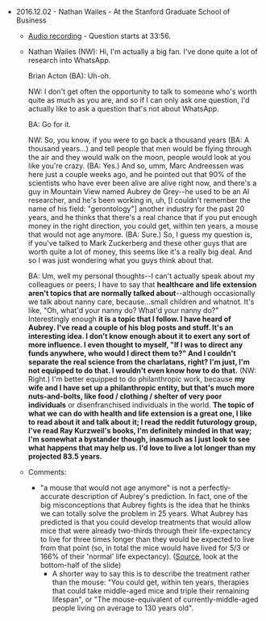 

- 2016.12.02 - Nathan Wailes - At the Stanford Graduate School of Business
  - [Audio recording](https://goo.gl/DDkzTx) - Question starts at 33:56.
  - Nathan Wailes (NW): Hi, I'm actually a big fan. I've done quite a lot of research into WhatsApp.
    
    Brian Acton (BA): Uh-oh.
    
    NW: I don't get often the opportunity to talk to someone who's worth quite as much as you are, and so if I can only ask one question, I'd actually like to ask a question that's not about WhatsApp.
    
    BA: Go for it.
    
    NW: So, you know, if you were to go back a thousand years (BA: A thousand years...) and tell people that men would be flying through the air and they would walk on the moon, people would look at you like you're crazy. (BA: Yes.) And so, umm, Marc Andreessen was here just a couple weeks ago, and he pointed out that 90% of the scientists who have ever been alive are alive right now, and there's a guy in Mountain View named Aubrey de Grey--he used to be an AI researcher, and he's been working in, uh, [I couldn't remember the name of his field: "gerontology"] another industry for the past 20 years, and he thinks that there's a real chance that if you put enough money in the right direction, you could get, within ten years, a mouse that would not age anymore. (BA: Sure.) So, I guess my question is, if you've talked to Mark Zuckerberg and these other guys that are worth quite a lot of money, this seems like it's a really big deal. And so I was just wondering what you guys think about that.
    
    BA: Um, well my personal thoughts--I can't actually speak about my colleagues or peers; I have to say that **healthcare and life extension aren't topics that are normally talked about**--although occasionally we talk about nanny care, because...small children and whatnot. It's like, "Oh, what'd your nanny do? What'd your nanny do?" Interestingly enough **it is a topic that I follow. I have heard of Aubrey. I've read a couple of his blog posts and stuff. It's an interesting idea. I don't know enough about it to exert any sort of more influence. I even thought to myself, "If I was to direct any funds anywhere, who would I direct them to?" And I couldn't separate the real science from the charlatans, right? I'm just, I'm not equipped to do that. I wouldn't even know how to do that.** (NW: Right.) I'm better equipped to do philanthropic work, because **my wife and I have set up a philanthropic entity, but that's much more nuts-and-bolts, like food / clothing / shelter of very poor individuals** or disenfranchised individuals in the world. **The topic of what we can do with health and life extension is a great one, I like to read about it and talk about it; I read the reddit futurology group, I've read Ray Kurzweil's books, I'm definitely minded in that way; I'm somewhat a bystander though, inasmuch as I just look to see what happens that may help us. I'd love to live a lot longer than my projected 83.5 years.**
  - Comments:
    - "a mouse that would not age anymore" is not a perfectly-accurate description of Aubrey's prediction. In fact, one of the big misconceptions that Aubrey fights is the idea that he thinks we can totally solve the problem in 25 years. What Aubrey has predicted is that you could develop treatments that would allow mice that were already two-thirds through their life-expectancy to live for three times longer than they would be expected to live from that point (so, in total the mice would have lived for 5/3 or 166% of their 'normal' life expectancy). ([Source](https://www.youtube.com/watch?v=8iYpxRXlboQ&t=19m22s), look at the bottom-half of the slide)
      - A shorter way to say this is to describe the treatment rather than the mouse: "You could get, within ten years, therapies that could take middle-aged mice and triple their remaining lifespan", or "The mouse-equivalent of currently-middle-aged people living on average to 130 years old".
